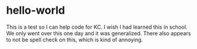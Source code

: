 # hello-world
This is a test so I can help code for KC.
I wish I had learned this in school. We only went over this one day and it was generalized. There also appears to not be spell check on this, which is kind of annoying.  
